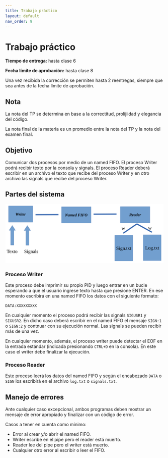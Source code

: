 ```yaml
---
title: Trabajo práctico
layout: default
nav_order: 9
---
```


# Trabajo práctico

**Tiempo de entrega:** hasta clase 6

**Fecha límite de aprobación:** hasta clase 8

Una vez recibida la corrección se permiten hasta 2 reentregas, siempre que sea antes
de la fecha límite de aprobación.

## Nota

La nota del TP se determina en base a la correctitud, prolijiidad y elegancia
del código.

La nota final de la materia es un promedio entre la nota del TP y la nota del
examen final.

## Objetivo

Comunicar dos procesos por medio de un named FIFO. El proceso Writer podrá
recibir texto por la consola y signals. El proceso Reader deberá escribir en un
archivo el texto que recibe del proceso Writer y en otro archivo las signals
que recibe del proceso Writer.

## Partes del sistema

![](/assets/tp-diagrama.png)

### Proceso Writer

Este proceso debe imprimir su propio PID y luego entrar en un bucle esperando a
que el usuario ingrese texto hasta que presione ENTER. En ese momento escribirá
en una named FIFO los datos con el siguiente formato:

```
DATA:XXXXXXXXX
```

En cualquier momento el proceso podrá recibir las signals `SIGUSR1` y
`SIGUSR2`. En dicho caso deberá escribir en el named FIFO el mensaje `SIGN:1` o
`SIGN:2` y contnuar con su ejecución normal. Las signals se pueden recibir
más de una vez.

En cualquier momento, además, el proceso writer puede detectar el EOF en la
entrada estándar (indicada presionando `CTRL+D` en la consola). En este caso el
writer debe finalizar la ejecución.

### Proceso Reader

Este proceso leerá los datos del named FIFO y según el encabezado `DATA` o
`SIGN` los escribirá en el archivo `log.txt` o `signals.txt`.

## Manejo de errores

Ante cualquier caso excepcional, ambos programas deben mostrar un mensaje de
error apropiado y finalizar con un código de error.

Casos a tener en cuenta como mínimo:

* Error al crear y/o abrir el named FIFO.
* Writer escribe en el pipe pero el reader está muerto.
* Reader lee del pipe pero el writer está muerto.
* Cualquier otro error al escribir o leer el FIFO.

